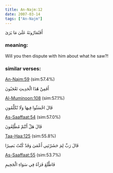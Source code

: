 ```yaml
---
title: An-Najm:12
date: 2007-03-14
tags: ["An-Najm"]
---
```

أَفَتُمَارُونَهُ عَلَىٰ مَا يَرَىٰ
### meaning: 
Will you then dispute with him about what he saw?!
### similar verses: 

[An-Najm:59](/53/59) (sim:57.4%)

أَفَمِنْ هَٰذَا الْحَدِيثِ تَعْجَبُونَ

[Al-Muminoon:108](/23/108) (sim:57.1%)

قَالَ اخْسَئُوا فِيهَا وَلَا تُكَلِّمُونِ

[As-Saaffaat:54](/37/54) (sim:57.0%)

قَالَ هَلْ أَنْتُمْ مُطَّلِعُونَ

[Taa-Haa:125](/20/125) (sim:55.8%)

قَالَ رَبِّ لِمَ حَشَرْتَنِي أَعْمَىٰ وَقَدْ كُنْتُ بَصِيرًا

[As-Saaffaat:55](/37/55) (sim:53.7%)

فَاطَّلَعَ فَرَآهُ فِي سَوَاءِ الْجَحِيمِ
